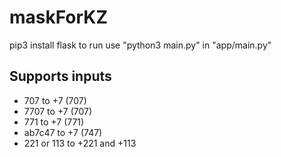 # maskForKZ
pip3 install flask
to run use "python3 main.py" in "app/main.py"

Supports inputs
-------------------------
* 707 to +7 (707)
* 7707 to +7 (707)
* 771 to +7 (771)
* ab7c47 to +7 (747)
* 221 or 113 to +221 and +113

